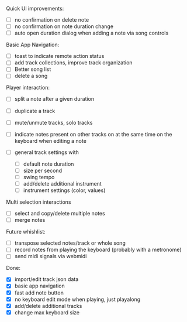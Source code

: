 Quick UI improvements:

- [ ] no confirmation on delete note
- [ ] no confirmation on note duration change
- [ ] auto open duration dialog when adding a note via song controls

Basic App Navigation:

- [ ] toast to indicate remote action status
- [ ] add track collections, improve track organization
- [ ] Better song list
- [ ] delete a song

Player interaction:

- [ ] split a note after a given duration
- [ ] duplicate a track
- [ ] mute/unmute tracks, solo tracks
- [ ] indicate notes present on other tracks on at the same time on the keyboard
      when editing a note

- [ ] general track settings with
  - [ ] default note duration
  - [ ] size per second
  - [ ] swing tempo
  - [ ] add/delete additional instrument
  - [ ] instrument settings (color, values)

Multi selection interactions

- [ ] select and copy/delete multiple notes
- [ ] merge notes

Future whishlist:

- [ ] transpose selected notes/track or whole song
- [ ] record notes from playing the keyboard (probably with a metronome)
- [ ] send midi signals via webmidi

Done:

- [x] import/edit track json data
- [x] basic app navigation
- [x] fast add note button
- [x] no keyboard edit mode when playing, just playalong
- [x] add/delete additional tracks
- [x] change max keyboard size
